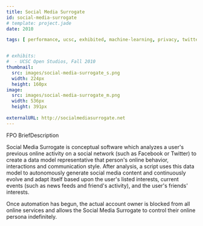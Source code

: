 ```yaml
---
title: Social Media Surrogate
id: social-media-surrogate
# template: project.jade
date: 2010

tags: [ performance, ucsc, exhibited, machine-learning, privacy, twitter, facebook, social-media, nlp, python ]


# exhibits:
#  - UCSC Open Studios, Fall 2010
thumbnail:
  src: images/social-media-surrogate_s.png
  width: 224px
  height: 160px
image:
  src: images/social-media-surrogate_m.png
  width: 536px
  height: 391px
  
externalURL: http://socialmediasurrogate.net
---
```


FPO BriefDescription

Social Media Surrogate is conceptual software which analyzes a user's previous online activity on a social network (such as Facebook 	or Twitter) to create a data model representative that person's online behavior, interactions and communication style. After analysis, a script uses this data model to autonomously generate social media content and continuously evolve and adapt itself based upon the user's listed interests, current events (such as news feeds and friend's activity), and the user's friends' interests.

Once automation has begun, the actual account owner is blocked from all online services and allows the Social Media Surrogate to control their online persona indefinitely.